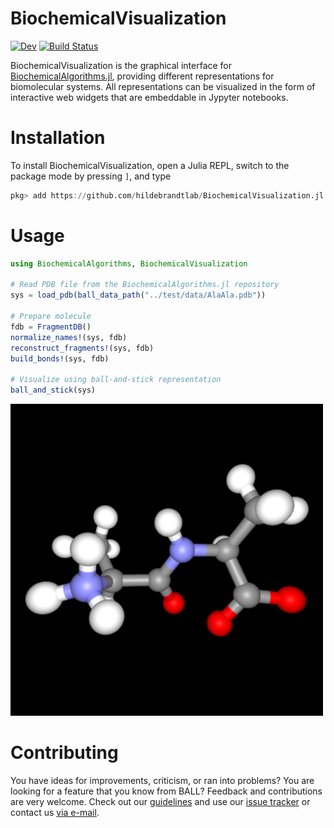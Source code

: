# BiochemicalVisualization
[![Dev](https://img.shields.io/badge/docs-dev-blue.svg)](https://hildebrandtlab.github.io/BiochemicalVisualization.jl/dev)
[![Build Status](https://github.com/hildebrandtlab/BiochemicalVisualization.jl/actions/workflows/CI.yml/badge.svg?branch=develop)](https://github.com/hildebrandtlab/BiochemicalVisualization.jl/actions/workflows/CI.yml?query=branch%3Adevelop)

BiochemicalVisualization is the graphical interface for [BiochemicalAlgorithms.jl](https://github.com/hildebrandtlab/BiochemicalAlgorithms.jl), providing different representations for biomolecular systems. All representations can be visualized in the form of interactive web widgets that are embeddable in Jypyter notebooks.

# Installation
To install BiochemicalVisualization, open a Julia REPL, switch to the package mode by pressing `]`, and type


```julia
pkg> add https://github.com/hildebrandtlab/BiochemicalVisualization.jl
```

# Usage
```julia
using BiochemicalAlgorithms, BiochemicalVisualization

# Read PDB file from the BiochemicalAlgorithms.jl repository
sys = load_pdb(ball_data_path("../test/data/AlaAla.pdb"))

# Prepare molecule
fdb = FragmentDB()
normalize_names!(sys, fdb)
reconstruct_fragments!(sys, fdb)
build_bonds!(sys, fdb)

# Visualize using ball-and-stick representation
ball_and_stick(sys)
```
![Ball-and-stick representation of a simple molecule](https://raw.githubusercontent.com/hildebrandtlab/BiochemicalVisualization.jl/develop/docs/src/tutorials/gfx/ball-and-stick.png)

# Contributing
You have ideas for improvements, criticism, or ran into problems?  You are looking for a feature that you know from BALL?
Feedback and contributions are very welcome. Check out our [guidelines](CONTRIBUTING.md) and use our [issue tracker](https://github.com/hildebrandtlab/BiochemicalVisualization.jl/issues) or contact us [via e-mail](mailto:hildebrandtlab@uni-mainz.de?subject=BiochemicalVisualization.jl).
